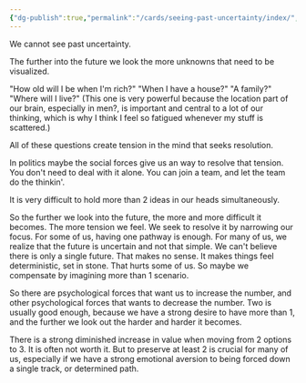 ```yaml
---
{"dg-publish":true,"permalink":"/cards/seeing-past-uncertainty/index/","created":"2024-11-06T19:50:08.048-08:00","updated":"2024-11-06T20:00:12.341-08:00"}
---
```





We cannot see past uncertainty.

The further into the future we look the more unknowns that need to be visualized.

"How old will I be when I'm rich?" "When I have a house?" "A family?"
"Where will I live?" (This one is very powerful because the location part of our brain, especially in men?, is important and central to a lot of our thinking, which is why I think I feel so fatigued whenever my stuff is scattered.)

All of these questions create tension in the mind that seeks resolution.

In politics maybe the social forces give us an way to resolve that tension. You don't need to deal with it alone. You can join a team, and let the team do the thinkin'.



It is very difficult to hold more than 2 ideas in our heads simultaneously.

So the further we look into the future, the more and more difficult it becomes. The more tension we feel. We seek to resolve it by narrowing our focus. For some of us, having one pathway is enough. For many of us, we realize that the future is uncertain and not that simple. We can't believe there is only a single future. That makes no sense. It makes things feel deterministic, set in stone. That hurts some of us. So maybe we compensate by imagining more than 1 scenario.

So there are psychological forces that want us to increase the number, and other psychological forces that wants to decrease the number. Two is usually good enough, because we have a strong desire to have more than 1, and the further we look out the harder and harder it becomes. 

There is a strong diminished increase in value when moving from 2 options to 3. It is often not worth it. But to preserve at least 2 is crucial for many of us, especially if we have a strong emotional aversion to being forced down a single track, or determined path.


